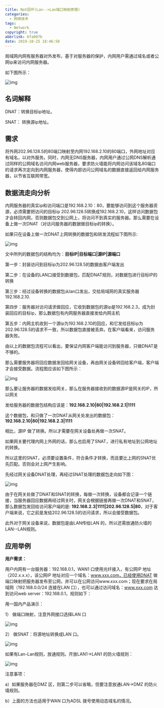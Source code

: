 ```yaml
---
title: Nat回环(Lan-->Lan端口映射原理)
categories:
  - 网络技术
tags:
  - Network
copyright: true
abbrlink: 6fa007b
date: 2019-10-25 18:46:58
---
```


局域网内网有服务器对外发布，基于对服务器的保护，内网用户需通过域名或者公网ip来访问内网服务器。

如下图所示：



 ![img](Nat回环-Lan-Lan端口映射原理/1.jpg)

## 名词解释

DNAT：转换目标ip地址。

SNAT： 转换源ip地址。

<!--more-->

## 需求

将外网202.96.128.5的80端口映射至内网192.168.2.10的80端口，外网地址对应有域名，以对外服务。同时，内网无DNS服务器，内网用户通过公网DNS解析通过同样的公网域名访问内网web服务器，要求防火墙能将内网访问该域名80端口的请求再次定向到内网服务器，使得内部访问公网域名的数据直接返回给内网服务器，以节省互联网带宽。

 

## 数据流走向分析

内网服务器的真实ip和访问端口是192.168.2.10：80，要能够访问到这个服务器资源，必须需要把访问的目标ip 202.96.128.5转换成192.168.2.10，这样访问数据包才会转回内网，否则数据包交到公网上，将访问不到真实的服务器。那么需要在设备上做一次DNAT（对访问服务器的数据做目标ip的转换）。

 

如果只在设备上做一次DNAT上网转换的数据包和转发流程如下图所示:

![img](Nat回环-Lan-Lan端口映射原理/2.jpg)

文中所列的数据包的结构均为：**目标IP|目标端口|源IP|源端口**



第一步：封装访问到目标ip为202.96.128.5的数据由客户端发出

第二步：在设备的LAN口接受到数据包，匹配DNAT规则，对数据包进行目标IP的转换

第三步：经过设备转换的数据包从lan口发出，交给局域网的真实服务器192.168.2.10.

第四步：服务器对访问请求做回应，它收到数据包的源ip是192.168.2.3，成为封装回应的目标ip，那么数据包有内网服务器直接发给内网主机

第五步：内网主机收到一个源ip为192.168.2.10的回应，和它发给目标ip为202.96.128.5的请求不一致，所以数据包直接被丢弃。在客户端看来，访问服务器失败。

由以上的数据包流程可以看出，要保证内网客户端能访问到服务器，只做DNAT是不够的。

那么需要服务器将回应数据发回给网关设备，再由网关设备转回给客户端，客户端才会接受数据。流程图应该如下图所示：

![img](Nat回环-Lan-Lan端口映射原理/3.jpg)



那么要让服务器的数据发给网关，那么在服务器接收到的数据源IP是网关的IP，所以网关

发给服务器的数据包结构应该是：**192.168.2.10|80|192.168.2.1|1111**

这个数据包，和只做了一次DNAT从网关处发出的数据包：**192.168.2.10|80|192.168.2.3|1111**

相比，源IP 做了转换。所以才需要在网关设备处再做一次SNAT。

如果网关要代理内网上外网的话，那么也启用了SNAT，进行私有地址到公网地址的转换。

所以这里的SNAT，必须要设置条件，符合条件才转换，而且要比上网的SNAT优先匹配。否则会对上网产生影响。

先经过网关设备DNAT处理，再经过SNAT处理的数据包走向如下图：

![img](Nat回环-Lan-Lan端口映射原理/4.jpg)



由于在网关处做了DNAT和SNAT的转换，每做一次转换，设备都会记录一个链接，当服务器回应数据再经过网关时，网关会根据链接再做一次DNAT和SNAT，那么数据包发回给访问客户端的是: **192.168.2.3|1111|202.96.128.5|80**，对于客户端来说，它之前是发给202.96.128.5的访问请求，所以会接受数据包。

此外对于网关设备来说，数据包是由LAN传给LAN 的，所以还需放通防火墙的LAN--LAN规则。

 

 

## 应用举例

**用户需求：**

用户内网有一台服务器：192.168.0.1，WAN1 口使用光纤接入，有公网IP 地址（202.x.x.x），该公网IP 地址对应一个域名：www.xxx.com，已经使用DNAT 做端口映射把服务器发布至公网，并可以在公网访问www.xxx.com；现在要求在局域网（192.168.0.0/24 连接在LAN 口），也可以通过访问域名：www.xxx.com 达到访问web server：192.168.0.1，规则如下：

 

用一国内产品演示：

1）      做端口映射，注意外网接口选择LAN 口

![img](Nat回环-Lan-Lan端口映射原理/5.jpg) 

2）  做SNAT：将源地址转换成LAN 口。

![img](Nat回环-Lan-Lan端口映射原理/6.jpg)



如果有Lan-Lan规则，放通规则。开放LAN1→LAN1 的防火墙规则：

![img](Nat回环-Lan-Lan端口映射原理/7.jpg)



注意事项：

a）如果服务器在DMZ 区，则第二步可以省略，但要注意放通LAN→DMZ 的防火墙规则。

b）上面的方法也适用于WAN 口为ADSL 拨号使用动态域名的情况。

